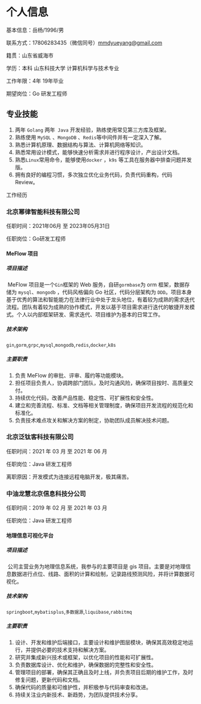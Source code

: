 # 个人信息

基本信息：岳杨/1996/男

联系方式：17806283435（微信同号）mmdyueyang@gmail.com

籍贯：山东省威海市

学历：本科 山东科技大学 计算机科学与技术专业

工作年限：4年 19年毕业

期望岗位：Go 研发工程师

## 专业技能

1. 两年 `Golang` 两年` Java` 开发经验，熟练使用常见第三方库及框架。 
2. 熟练使用 `MySQL` 、`MongoDB` 、`Redis`等中间件并有一定深入了解。 
3. 熟悉计算机原理、数据结构与算法、计算机网络等知识。
4. 熟悉常用设计模式，能够快速分析需求并进行程序设计，产出设计文档。
5. 熟悉`Linux`常用命令，能够使用`docker` ，`k9s` 等工具在服务器中排查问题并发版。
6. 拥有良好的编程习惯，多次独立优化业务代码，负责代码重构，代码 Review。

工作经历

### 北京幂律智能科技有限公司

任职时间：2021年06月 至 2023年05月31日

任职岗位：Go研发工程师

#### MeFlow 项目

##### 项目描述

​	MeFlow 项目是一个`Gin`框架的 Web  服务，自研`gormbase`为 orm 框架，数据存储为 `mysql`、`mongodb` ，代码风格偏向 Go  社区，代码分层架构为 `DDD`。项目本身基于优秀的算法和智能能力在法律行业中处于龙头地位，有着较为成熟的需求迭代流程。团队有着较为成熟的协作模式，开发以基于项目需求进行迭代的敏捷开发模式。个人以内部框架研发、需求迭代、项目维护为基本的日常工作。

##### 技术架构

`gin`,`gorm`,`grpc`,`mysql`,`mongodb`,`redis`,`docker`,`k8s`

##### 主要职责

1. 负责 MeFlow 的审批、评审、履约等功能模块。
2. 担任项目负责人，协调跨部门团队，及时沟通风险，确保项目按时、高质量交付。
3. 持续优化代码，改善产品性能、稳定性、可扩展性和安全性。
4. 建立和完善流程、标准、文档等相关管理制度，确保项目开发流程的规范化和标准化。
5. 负责技术难点攻关和解决方案的制定，协助团队成员解决技术问题。

### 北京泛钛客科技有限公司

任职时间：2021 年 03 月 至 2021 年 06 月

任职岗位：Java 研发工程师

离职原因：开发模式为连接远程电脑开发，极其痛苦。

### 中油龙慧北京信息科技分公司

任职时间：2019 年 02 月 至 2021 年 03 月

任职岗位：Java 研发工程师

#### 地理信息可视化平台

##### 项目描述

​	公司主营业务为地理信息系统，我参与的主要项目是 gis 项目。主要是对地理信息数据进行点位、线路、面积的计算和绘制，记录路线预测风险，并将计算数据可视化。

##### 技术架构

`springboot`,`mybatisplus`,`多数据源`,`liquibase`,`rabbitmq`

##### 主要职责

1. 设计、开发和维护后端接口，主要设计和维护图层模块，确保其高效稳定地运行，并提供必要的技术支持和解决方案。
2. 研究并集成新兴技术或框架，以优化项目的性能和可扩展性。
3. 负责数据库设计、优化和维护，确保数据的完整性和安全性。
4. 管理项目的部署，确保其正确且及时上线，并负责项目后期的维护工作，及时修复问题，更新代码和文档。
5. 确保代码的质量和可维护性，并积极参与代码审查和改进。
6. 持续关注业内新技术、新趋势，为团队提供技术分享。
